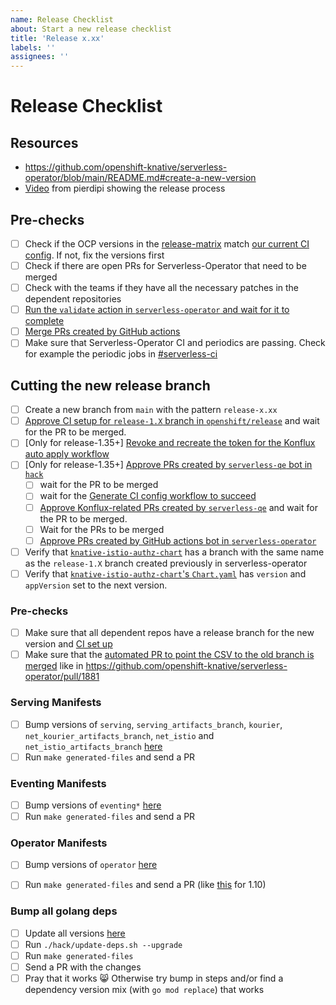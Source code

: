 ```yaml
---
name: Release Checklist
about: Start a new release checklist
title: 'Release x.xx'
labels: ''
assignees: ''
---
```


# Release Checklist

## Resources
- https://github.com/openshift-knative/serverless-operator/blob/main/README.md#create-a-new-version
- [Video](https://drive.google.com/drive/u/0/folders/1j1KF_1dUl6x0oiN2aVKlapAYXo1dGUDG) from pierdipi showing the release process

## Pre-checks
- [ ] Check if the OCP versions in the [release-matrix](https://docs.google.com/spreadsheets/d/1HTxR37_MM03_JQImW-KmAFk1oEQ83fXzfGxdfWQSX6o/edit#gid=0) match [our current CI config](https://github.com/openshift-knative/hack/tree/main/config). If not, fix the versions first
- [ ] Check if there are open PRs for Serverless-Operator that need to be merged
- [ ] Check with the teams if they have all the necessary patches in the dependent repositories
- [ ] [Run the `validate` action in `serverless-operator` and wait for it to complete](https://github.com/openshift-knative/serverless-operator/actions/workflows/validate.yaml)
- [ ] [Merge PRs created by GitHub actions](https://github.com/openshift-knative/serverless-operator/pulls/app%2Fgithub-actions)
- [ ] Make sure that Serverless-Operator CI and periodics are passing. Check for example the periodic jobs in [#serverless-ci](https://redhat.enterprise.slack.com/archives/CHTTRCUBC) 

## Cutting the new release branch
- [ ] Create a new branch from `main` with the pattern `release-x.xx`
- [ ] [Approve CI setup for `release-1.X` branch in `openshift/release`](https://github.com/openshift/release/pulls/serverless-qe) and wait for the PR to be merged.
- [ ] [Only for release-1.35+] [Revoke and recreate the token for the Konflux auto apply workflow](https://github.com/openshift-knative/hack/tree/main/cmd/konflux-apply#revoke-and-recreate-token)
- [ ] [Only for release-1.35+] [Approve PRs created by `serverless-qe` bot in `hack`](https://github.com/openshift-knative/hack/pulls/serverless-qe)
  - [ ] wait for the PR to be merged
  - [ ] wait for the [Generate CI config workflow to succeed](https://github.com/openshift-knative/hack/actions/workflows/release-generate-ci.yaml?query=event%3Apush++)
  - [ ] [Approve Konflux-related PRs created by `serverless-qe`](https://github.com/pulls?q=is%3Aopen+is%3Apr+author%3Aserverless-qe+archived%3Afalse+%22Konflux%22) and wait for the PR to be merged.
  - [ ] Wait for the PRs to be merged
  - [ ] [Approve PRs created by GitHub actions bot in `serverless-operator`](https://github.com/openshift-knative/serverless-operator/pulls/app%2Fgithub-actions)
- [ ] Verify that [`knative-istio-authz-chart`](https://github.com/openshift-knative/knative-istio-authz-chart/branches) has a branch with the same name as the `release-1.X` branch created previously in   serverless-operator
- [ ] Verify that [`knative-istio-authz-chart`'s `Chart.yaml`](https://github.com/openshift-knative/knative-istio-authz-chart/blob/main/Chart.yaml) has `version` and `appVersion` set to the next version.

### Pre-checks
- [ ] Make sure that all dependent repos have a release branch for the new version and [CI set up](https://github.com/openshift-knative/hack)
- [ ] Make sure that the [automated PR to point the CSV to the old branch is merged](https://github.com/openshift-knative/serverless-operator/pulls?q=is%3Apr+author%3Aapp%2Fgithub-actions+release-+is%3Aopen) like in https://github.com/openshift-knative/serverless-operator/pull/1881

### Serving Manifests
- [ ] Bump versions of `serving`, `serving_artifacts_branch`, `kourier`, `net_kourier_artifacts_branch`, `net_istio` and `net_istio_artifacts_branch`  [here](https://github.com/openshift-knative/serverless-operator/blob/main/olm-catalog/serverless-operator/project.yaml#L34)
- [ ] Run `make generated-files` and send a PR

### Eventing Manifests
- [ ] Bump versions of `eventing*`  [here](https://github.com/openshift-knative/serverless-operator/blob/main/olm-catalog/serverless-operator/project.yaml#L34)
- [ ] Run `make generated-files` and send a PR

### Operator Manifests
- [ ] Bump versions of `operator`  [here](https://github.com/openshift-knative/serverless-operator/blob/main/olm-catalog/serverless-operator/project.yaml#L34)
- [ ] Run `make generated-files` and send a PR (like [this](https://github.com/openshift-knative/serverless-operator/pull/2177) for 1.10)


### Bump all golang deps
- [ ] Update all versions  [here](https://github.com/openshift-knative/serverless-operator/blob/main/hack/update-deps.sh#L18)
- [ ] Run `./hack/update-deps.sh --upgrade`
- [ ] Run `make generated-files`
- [ ] Send a PR with the changes
- [ ] Pray that it works 😸  Otherwise try bump in steps and/or find a dependency version mix (with `go mod replace`) that works
